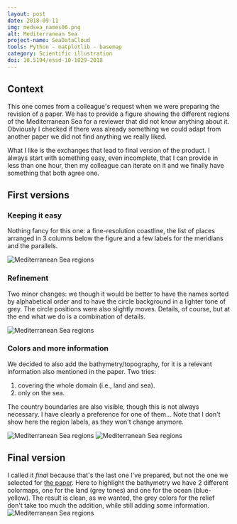 ```yaml
---
layout: post
date: 2018-09-11
img: medsea_names06.png
alt: Mediterranean Sea
project-name: SeaDataCloud
tools: Python - matplotlib - basemap
category: Scientific illustration
doi: 10.5194/essd-10-1829-2018
---
```


## Context

This one comes from a colleague's request when we were preparing the revision of a paper. We has to provide a figure showing the different regions of the Mediterranean Sea for a reviewer that did not know anything about it. Obviously I checked if there was already something we could adapt from another paper we did not find anything we really liked.

What I like is the exchanges that lead to final version of the product. I always start with something easy, even incomplete, that I can provide in less than one hour, then my colleague can iterate on it and we finally have something that both agree one.

## First versions

### Keeping it easy

Nothing fancy for this one: a fine-resolution coastline, the list of places arranged in 3 columns below the figure and a few labels for the meridians and the parallels.

<img src="{{ site.url }}/figures/portfolio/medsea_names01.png" class="img-responsive" alt="Mediterranean Sea regions">

### Refinement
Two minor changes: we though it would be better to have the names sorted by alphabetical order and to have the circle background in a lighter tone of grey. The circle positions were also slightly moves. Details, of course, but at the end what we do is a combination of details.

<img src="{{ site.url }}/figures/portfolio/medsea_names03.png" class="img-responsive" alt="Mediterranean Sea regions">

### Colors and more information
We decided to also add the bathymetry/topography, for it is a relevant information also mentioned in the paper. Two tries:
1. covering the whole domain (i.e., land and sea).
2. only on the sea.     

The country boundaries are also visible, though this is not always necessary. I have clearly a preference for one of them... Note that I don't show here the region labels, as they won't change anymore.

<img src="{{ site.url }}/figures/portfolio/medsea_names05.png" class="img-responsive" alt="Mediterranean Sea regions">

<img src="{{ site.url }}/figures/portfolio/medsea_names05b.png" class="img-responsive" alt="Mediterranean Sea regions">

## Final version

I called it *final* because that's the last one I've prepared, but not the one we selected for [the paper](https://www.earth-syst-sci-data.net/10/1829/2018/essd-10-1829-2018.pdf). Here to highlight the bathymetry we have 2 different colormaps, one for the land (grey tones) and one for the ocean (blue-yellow). The result is clean, as we wanted, the grey colors for the relief don't take too much the addition, while still adding some information.
<img src="{{ site.url }}/figures/portfolio/medsea_names06.png" class="img-responsive" alt="Mediterranean Sea regions">
